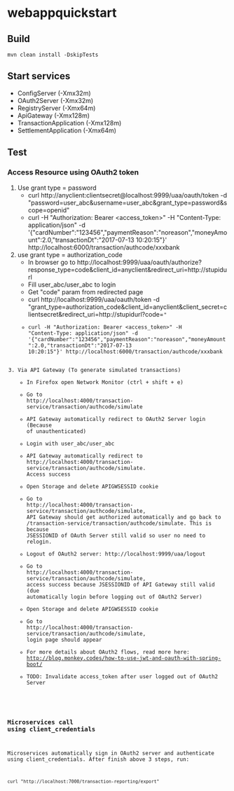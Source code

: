 # webappquickstart


## Build
```
mvn clean install -DskipTests
```

## Start services
* ConfigServer (-Xmx32m)
* OAuth2Server (-Xmx32m)
* RegistryServer (-Xmx64m)
* ApiGateway (-Xmx128m)
* TransactionApplication (-Xmx128m)
* SettlementApplication (-Xmx64m)

## Test
### Access Resource using OAuth2 token
1. Use grant type = password
   * curl http://anyclient:clientsecret@localhost:9999/uaa/oauth/token -d "password=user_abc&username=user_abc&grant_type=password&scope=openid"
   * curl -H "Authorization: Bearer <access_token>" -H "Content-Type: application/json" -d '{"cardNumber":"123456","paymentReason":"noreason","moneyAmount":2.0,"transactionDt":"2017-07-13 10:20:15"}' http://localhost:6000/transaction/authcode/xxxbank
2. use grant type = authorization_code
   * In browser go to http://localhost:9999/uaa/oauth/authorize?response_type=code&client_id=anyclient&redirect_uri=http://stupidurl
   * Fill user_abc/user_abc to login
   * Get "code" param from redirected page
   * curl http://localhost:9999/uaa/oauth/token -d "grant_type=authorization_code&client_id=anyclient&client_secret=clientsecret&redirect_uri=http://stupidurl?code=<code>"
   * curl -H "Authorization: Bearer <access_token>" -H "Content-Type: application/json" -d '{"cardNumber":"123456","paymentReason":"noreason","moneyAmount":2.0,"transactionDt":"2017-07-13 10:20:15"}' http://localhost:6000/transaction/authcode/xxxbank
3. Via API Gateway (To generate simulated transactions)
   * In Firefox open Network Monitor (ctrl + shift + e)
   * Go to http://localhost:4000/transaction-service/transaction/authcode/simulate
   * API Gateway automatically redirect to OAuth2 Server login (Because of unauthenticated)
   * Login with user_abc/user_abc
   * API Gateway automatically redirect to http://localhost:4000/transaction-service/transaction/authcode/simulate. Access success
   * Open Storage and delete APIGWSESSID cookie
   * Go to http://localhost:4000/transaction-service/transaction/authcode/simulate, API Gateway should get authorized automatically and go back to /transaction-service/transaction/authcode/simulate. This is because JSESSIONID of OAuth Server still valid so user no need to relogin.
   * Logout of OAuth2 server: http://localhost:9999/uaa/logout
   * Go to http://localhost:4000/transaction-service/transaction/authcode/simulate, access success because JSESSIONID of API Gateway still valid (due automatically login before logging out of OAuth2 Server)
   * Open Storage and delete APIGWSESSID cookie
   * Go to http://localhost:4000/transaction-service/transaction/authcode/simulate, login page should appear
   * For more details about OAuth2 flows, read more here: http://blog.monkey.codes/how-to-use-jwt-and-oauth-with-spring-boot/
   * TODO: Invalidate access_token after user logged out of OAuth2 Server
  
### Microservices call using client_credentials
Microservices automatically sign in OAuth2 server and authenticate using client_credentials.
After finish above 3 steps, run:
```
curl "http://localhost:7000/transaction-reporting/export"
```